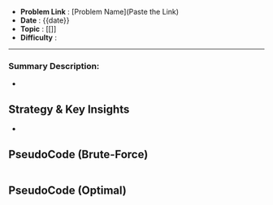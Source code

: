 - **Problem Link** : [Problem Name](Paste the Link)
- **Date** : {{date}}
- **Topic** : [[]]
- **Difficulty** :

---
### Summary Description: 
- 
 
## Strategy & Key Insights
 - 
 


## PseudoCode (Brute-Force)
```

```



## PseudoCode (Optimal)
```

```
